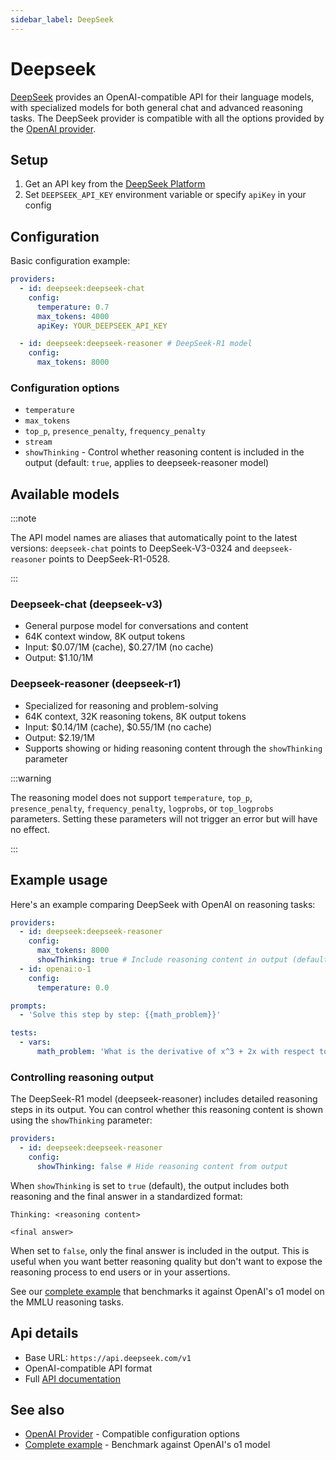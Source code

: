 ```yaml
---
sidebar_label: DeepSeek
---
```


# Deepseek

[DeepSeek](https://platform.deepseek.com/) provides an OpenAI-compatible API for their language models, with specialized models for both general chat and advanced reasoning tasks. The DeepSeek provider is compatible with all the options provided by the [OpenAI provider](/docs/providers/openai/).

## Setup

1. Get an API key from the [DeepSeek Platform](https://platform.deepseek.com/)
2. Set `DEEPSEEK_API_KEY` environment variable or specify `apiKey` in your config

## Configuration

Basic configuration example:

```yaml
providers:
  - id: deepseek:deepseek-chat
    config:
      temperature: 0.7
      max_tokens: 4000
      apiKey: YOUR_DEEPSEEK_API_KEY

  - id: deepseek:deepseek-reasoner # DeepSeek-R1 model
    config:
      max_tokens: 8000
```

### Configuration options

- `temperature`
- `max_tokens`
- `top_p`, `presence_penalty`, `frequency_penalty`
- `stream`
- `showThinking` - Control whether reasoning content is included in the output (default: `true`, applies to deepseek-reasoner model)

## Available models

:::note

The API model names are aliases that automatically point to the latest versions: `deepseek-chat` points to DeepSeek-V3-0324 and `deepseek-reasoner` points to DeepSeek-R1-0528.

:::

### Deepseek-chat (deepseek-v3)

- General purpose model for conversations and content
- 64K context window, 8K output tokens
- Input: $0.07/1M (cache), $0.27/1M (no cache)
- Output: $1.10/1M

### Deepseek-reasoner (deepseek-r1)

- Specialized for reasoning and problem-solving
- 64K context, 32K reasoning tokens, 8K output tokens
- Input: $0.14/1M (cache), $0.55/1M (no cache)
- Output: $2.19/1M
- Supports showing or hiding reasoning content through the `showThinking` parameter

:::warning

The reasoning model does not support `temperature`, `top_p`, `presence_penalty`, `frequency_penalty`, `logprobs`, or `top_logprobs` parameters. Setting these parameters will not trigger an error but will have no effect.

:::

## Example usage

Here's an example comparing DeepSeek with OpenAI on reasoning tasks:

```yaml
providers:
  - id: deepseek:deepseek-reasoner
    config:
      max_tokens: 8000
      showThinking: true # Include reasoning content in output (default)
  - id: openai:o-1
    config:
      temperature: 0.0

prompts:
  - 'Solve this step by step: {{math_problem}}'

tests:
  - vars:
      math_problem: 'What is the derivative of x^3 + 2x with respect to x?'
```

### Controlling reasoning output

The DeepSeek-R1 model (deepseek-reasoner) includes detailed reasoning steps in its output. You can control whether this reasoning content is shown using the `showThinking` parameter:

```yaml
providers:
  - id: deepseek:deepseek-reasoner
    config:
      showThinking: false # Hide reasoning content from output
```

When `showThinking` is set to `true` (default), the output includes both reasoning and the final answer in a standardized format:

```
Thinking: <reasoning content>

<final answer>
```

When set to `false`, only the final answer is included in the output. This is useful when you want better reasoning quality but don't want to expose the reasoning process to end users or in your assertions.

See our [complete example](https://github.com/promptfoo/promptfoo/tree/main/examples/deepseek-r1-vs-openai-o1) that benchmarks it against OpenAI's o1 model on the MMLU reasoning tasks.

## Api details

- Base URL: `https://api.deepseek.com/v1`
- OpenAI-compatible API format
- Full [API documentation](https://platform.deepseek.com/docs)

## See also

- [OpenAI Provider](/docs/providers/openai/) - Compatible configuration options
- [Complete example](https://github.com/promptfoo/promptfoo/tree/main/examples/deepseek-r1-vs-openai-o1) - Benchmark against OpenAI's o1 model
